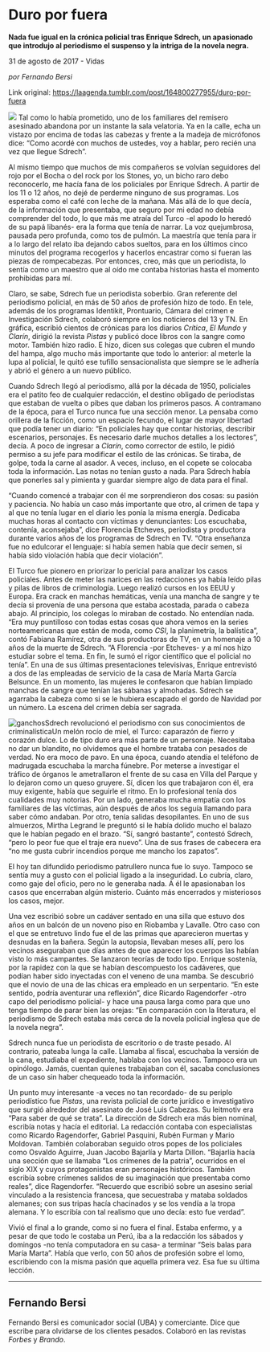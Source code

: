 # Duro por fuera

**Nada fue igual en la crónica policial tras Enrique Sdrech, un apasionado que introdujo al periodismo el suspenso y la intriga de la novela negra.**

31 de agosto de 2017 - Vidas

_por Fernando Bersi_

Link original: https://laagenda.tumblr.com/post/164800277955/duro-por-fuera

![](https://64.media.tumblr.com/6b8c2d58ae46ce208472d3568b81a801/tumblr_inline_pk0gwmLBYc1t6q87u_500.png)
Tal como lo había prometido, uno de los familiares del remisero asesinado abandona por un instante la sala velatoria. Ya en la calle, echa un vistazo por encima de todas las cabezas y frente a la madeja de micrófonos dice: “Como acordé con muchos de ustedes, voy a hablar, pero recién una vez que llegue Sdrech”. 

Al mismo tiempo que muchos de mis compañeros se volvían seguidores del rojo por el Bocha o del rock por los Stones, yo, un bicho raro debo reconocerlo, me hacía fana de los policiales por Enrique Sdrech. A partir de los 11 o 12 años, no dejé de perderme ninguno de sus programas. Los esperaba como el café con leche de la mañana. Más allá de lo que decía, de la información que presentaba, que seguro por mi edad no debía comprender del todo, lo que más me atraía del Turco -el apodo lo heredó de su papá libanés- era la forma que tenía de narrar. La voz quejumbrosa, pausada pero profunda, como tos de pulmón. La maestría que tenía para ir a lo largo del relato iba dejando cabos sueltos, para en los últimos cinco minutos del programa recogerlos y hacerlos encastrar como si fueran las piezas de rompecabezas. Por entonces, creo, más que un periodista, lo sentía como un maestro que al oído me contaba historias hasta el momento prohibidas para mí. 

Claro, se sabe, Sdrech fue un periodista soberbio. Gran referente del periodismo policial, en más de 50 años de profesión hizo de todo. En tele, además de los programas Identikit, Prontuario, Cámara del crimen e Investigación Sdrech, colaboró siempre en los noticieros del 13 y TN. En gráfica, escribió cientos de crónicas para los diarios *Crítica*, *El Mundo* y *Clarín*, dirigió la revista *Pistas* y publicó doce libros con la sangre como motor. También hizo radio. E hizo, dicen sus colegas que cubren el mundo del hampa, algo mucho más importante que todo lo anterior: al meterle la lupa al policial, le quitó ese tufillo sensacionalista que siempre se le adhería y abrió el género a un nuevo público. 

Cuando Sdrech llegó al periodismo, allá por la década de 1950, policiales era el patito feo de cualquier redacción, el destino obligado de periodistas que estaban de vuelta o pibes que daban los primeros pasos. A contramano de la época, para el Turco nunca fue una sección menor. La pensaba como orillera de la ficción, como un espacio fecundo, el lugar de mayor libertad que podía tener un diario: “En policiales hay que contar historias, describir escenarios, personajes. Es necesario darle muchos detalles a los lectores”, decía. A poco de ingresar a *Clarín*, como corrector de estilo, le pidió permiso a su jefe para modificar el estilo de las crónicas. Se tiraba, de golpe, toda la carne al asador. A veces, incluso, en el copete se colocaba toda la información. Las notas no tenían gusto a nada. Para Sdrech había que ponerles sal y pimienta y guardar siempre algo de data para el final. 

 “Cuando comencé a trabajar con él me sorprendieron dos cosas: su pasión y paciencia. No había un caso más importante que otro, al crimen de tapa y al que no tenía lugar en el diario les ponía la misma energía. Dedicaba muchas horas al contacto con víctimas y denunciantes: Los escuchaba, contenía, aconsejaba”, dice Florencia Etcheves, periodista y productora durante varios años de los programas de Sdrech en TV. “Otra enseñanza fue no edulcorar el lenguaje: si había semen había que decir semen, si había sido violación había que decir violación”. 

El Turco fue pionero en priorizar lo pericial para analizar los casos policiales. Antes de meter las narices en las redacciones ya había leído pilas y pilas de libros de criminología. Luego realizó cursos en los EEUU y Europa. Era crack en manchas hemáticas, venía una mancha de sangre y te decía si provenía de una persona que estaba acostada, parada o cabeza abajo. Al principio, los colegas lo miraban de costado. No entendían nada. “Era muy puntilloso con todas estas cosas que ahora vemos en la series norteamericanas que están de moda, como *CSI*, la planimetría, la balística”, contó Fabiana Ramírez, otra de sus productoras de TV, en un homenaje a 10 años de la muerte de Sdrech. “A Florencia -por Etcheves- y a mí nos hizo estudiar sobre el tema. En fin, le sumó el rigor científico que el policial no tenía”. En una de sus últimas presentaciones televisivas, Enrique entrevistó a dos de las empleadas de servicio de la casa de María Marta García Belsunce. En un momento, las mujeres le confesaron que habían limpiado manchas de sangre que tenían las sábanas y almohadas. Sdrech se agarraba la cabeza como si se le hubiera escapado el gordo de Navidad por un número. La escena del crimen debía ser sagrada. 

![ganchos](https://64.media.tumblr.com/6b8c2d58ae46ce208472d3568b81a801/tumblr_inline_pk0gwmLBYc1t6q87u_500.png)Sdrech revolucionó el periodismo con sus conocimientos de criminalísticaUn melón rocío de miel, el Turco: caparazón de fierro y corazón dulce. Lo de tipo duro era más parte de un personaje. Necesitaba no dar un blandito, no olvidemos que el hombre trataba con pesados de verdad. No era moco de pavo. En una época, cuando atendía el teléfono de madrugada escuchaba la marcha fúnebre. Por meterse a investigar el tráfico de órganos le ametrallaron el frente de su casa en Villa del Parque y lo dejaron como un queso gruyere. Sí, dicen los que trabajaron con él, era muy exigente, había que seguirle el ritmo. En lo profesional tenía dos cualidades muy notorias. Por un lado, generaba mucha empatía con los familiares de las víctimas, aún después de años los seguía llamando para saber cómo andaban. Por otro, tenía salidas desopilantes. En uno de sus almuerzos, Mirtha Legrand le preguntó si le había dolido mucho el balazo que le habían pegado en el brazo. “Sí, sangró bastante”, contestó Sdrech, “pero lo peor fue que el traje era nuevo”. Una de sus frases de cabecera era “no me gusta cubrir incendios porque me mancho los zapatos”. 

El hoy tan difundido periodismo patrullero nunca fue lo suyo. Tampoco se sentía muy a gusto con el policial ligado a la inseguridad. Lo cubría, claro, como gaje del oficio, pero no le generaba nada. A él le apasionaban los casos que encerraban algún misterio. Cuánto más encerrados y misteriosos los casos, mejor. 

Una vez escribió sobre un cadáver sentado en una silla que estuvo dos años en un balcón de un noveno piso en Riobamba y Lavalle. Otro caso con el que se entretuvo lindo fue el de las primas que aparecieron muertas y desnudas en la bañera. Según la autopsia, llevaban meses allí, pero los vecinos aseguraban que días antes de que aparecer los cuerpos las habían visto lo más campantes. Se lanzaron teorías de todo tipo. Enrique sostenía, por la rapidez con la que se habían descompuesto los cadáveres, que podían haber sido inyectadas con el veneno de una mamba. Se descubrió que el novio de una de las chicas era empleado en un serpentario. “En este sentido, podría aventurar una reflexión”, dice Ricardo Ragendorfer -otro capo del periodismo policial- y hace una pausa larga como para que uno tenga tiempo de parar bien las orejas: “En comparación con la literatura, el periodismo de Sdrech estaba más cerca de la novela policial inglesa que de la novela negra”. 

Sdrech nunca fue un periodista de escritorio o de traste pesado. Al contrario, pateaba lunga la calle. Llamaba al fiscal, escuchaba la versión de la cana, estudiaba el expediente, hablaba con los vecinos. Tampoco era un opinólogo. Jamás, cuentan quienes trabajaban con él, sacaba conclusiones de un caso sin haber chequeado toda la información. 

Un punto muy interesante -a veces no tan recordado- de su periplo periodístico fue *Pistas*, una revista policial de corte jurídico e investigativo que surgió alrededor del asesinato de José Luis Cabezas. Su leitmotiv era “Para saber de qué se trata”. La dirección de Sdrech era más bien nominal, escribía notas y hacía el editorial. La redacción contaba con especialistas como Ricardo Ragendorfer, Gabriel Pasquini, Rubén Furman y Mario Moldovan. También colaboraban seguido otros popes de los policiales como Osvaldo Aguirre, Juan Jacobo Bajarlía y Marta Dillon. “Bajarlía hacía una sección que se llamaba “Los crímenes de la patria”, ocurridos en el siglo XIX y cuyos protagonistas eran personajes históricos. También escribía sobre crímenes salidos de su imaginación que presentaba como reales”, dice Ragendorfer. “Recuerdo que escribió sobre un asesino serial vinculado a la resistencia francesa, que secuestraba y mataba soldados alemanes; con sus tripas hacía chacinados y se los vendía a la tropa alemana. Y lo escribía con tal realismo que uno decía: esto fue verdad”. 

Vivió el final a lo grande, como si no fuera el final. Estaba enfermo, y a pesar de que todo le costaba un Perú, iba a la redacción los sábados y domingos -no tenía computadora en su casa- a terminar “Seis balas para María Marta”. Había que verlo, con 50 años de profesión sobre el lomo, escribiendo con la misma pasión que aquella primera vez. Esa fue su última lección. 

  




---

Fernando Bersi
--------------

 Fernando Bersi es comunicador social (UBA) y comerciante. Dice que escribe para olvidarse de los clientes pesados. Colaboró en las revistas *Forbes* y *Brando*.

